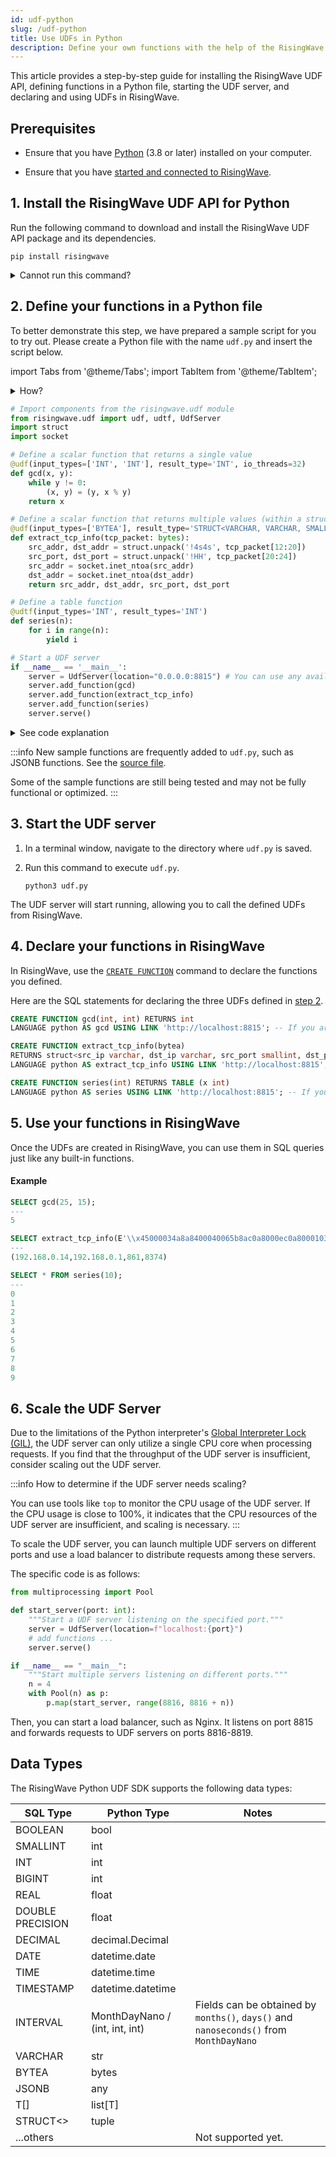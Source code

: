 ```yaml
---
id: udf-python
slug: /udf-python
title: Use UDFs in Python
description: Define your own functions with the help of the RisingWave UDF API for Python.
---
```

<head>
  <link rel="canonical" href="https://docs.risingwave.com/docs/current/udf-python/" />
</head>

This article provides a step-by-step guide for installing the RisingWave UDF API, defining functions in a Python file, starting the UDF server, and declaring and using UDFs in RisingWave.

## Prerequisites

- Ensure that you have [Python](https://www.python.org/downloads/) (3.8 or later) installed on your computer.

- Ensure that you have [started and connected to RisingWave](get-started.md#run-risingwave).

## 1. Install the RisingWave UDF API for Python

Run the following command to download and install the RisingWave UDF API package and its dependencies.

```shell
pip install risingwave
```

<details>
<summary>Cannot run this command?</summary>
If "command not found: pip" is returned, <a href="https://packaging.python.org/en/latest/tutorials/installing-packages/#ensure-you-can-run-pip-from-the-command-line">check if pip is available</a> in your environment and <a href="https://packaging.python.org/en/latest/tutorials/installing-packages/#ensure-pip-setuptools-and-wheel-are-up-to-date">ensure it is up to date</a>.
</details>

## 2. Define your functions in a Python file

To better demonstrate this step, we have prepared a sample script for you to try out. Please create a Python file with the name `udf.py` and insert the script below.

import Tabs from '@theme/Tabs';
import TabItem from '@theme/TabItem';

<details>
<summary>How?</summary>
Here are a few methods for creating a Python file.
<Tabs>
<TabItem value="code" label="Code editor">
Here we take VS Code as an example.

1. Open VS Code and create a new file by selecting **File** from the top menu and clicking on **New File**.

1. Type `udf.py` as the name and extension of the file.

1. Copy and paste the script below into the newly created file.

1. Save the edits.

</TabItem>

<TabItem value="terminal" label="Terminal">
Here we take the Vim text editor as an example.

1. Open a terminal window.

1. Run `vim udf.py` to create the file and open it in Vim.

1. Press `I` to enter insert mode in Vim.

1. Copy and paste the script below into the editor.

1. Press `Esc` to exit insert mode.

1. Enter `:wq` to save the file and exit Vim.

</TabItem>
</Tabs>
</details>

```python title="udf.py"
# Import components from the risingwave.udf module
from risingwave.udf import udf, udtf, UdfServer
import struct
import socket

# Define a scalar function that returns a single value
@udf(input_types=['INT', 'INT'], result_type='INT', io_threads=32)
def gcd(x, y):
    while y != 0:
        (x, y) = (y, x % y)
    return x

# Define a scalar function that returns multiple values (within a struct)
@udf(input_types=['BYTEA'], result_type='STRUCT<VARCHAR, VARCHAR, SMALLINT, SMALLINT>')
def extract_tcp_info(tcp_packet: bytes):
    src_addr, dst_addr = struct.unpack('!4s4s', tcp_packet[12:20])
    src_port, dst_port = struct.unpack('!HH', tcp_packet[20:24])
    src_addr = socket.inet_ntoa(src_addr)
    dst_addr = socket.inet_ntoa(dst_addr)
    return src_addr, dst_addr, src_port, dst_port

# Define a table function
@udtf(input_types='INT', result_types='INT')
def series(n):
    for i in range(n):
        yield i

# Start a UDF server
if __name__ == '__main__':
    server = UdfServer(location="0.0.0.0:8815") # You can use any available port in your system. Here we use port 8815.
    server.add_function(gcd)
    server.add_function(extract_tcp_info)
    server.add_function(series)
    server.serve()
```

<details>
<summary>See code explanation</summary>

The script first imports the `struct` and `socket` modules and three components from the `risingwave.udf` module - `udf`, `udtf`.

`udf` and `udtf` are decorators used to define scalar and table functions respectively.

The code defines two scalar functions and one table function:

- The scalar function `gcd`, decorated with `@udf`, takes two integer inputs and returns the greatest common divisor of the two integers. The `io_threads` parameter specifies the number of threads that the Python UDF will use during execution to enhance processing performance and efficiency.
- The scalar function `extract_tcp_info`, decorated with `@udf`, takes a single binary input and returns a structured output.

    The function takes a single argument `tcp_packet` of type bytes and uses the struct module to unpack the source and destination addresses and port numbers from `tcp_packet`, and then converts the binary IP addresses to strings using `socket.inet_ntoa`.

    The function returns a tuple containing the source IP address, destination IP address, source port number, and destination port number, all converted to their respective types. The return type is specified as a struct with four fields using the `result_type` argument.

- The table function `series`, decorated by `@udtf`, takes an integer input and yields a sequence of integers from 0 to n-1.

Finally, the script starts a UDF server using `UdfServer` and listens for incoming requests on port 8815 of the local machine. It then adds the `gcd`, `extract_tcp_info` and `series` functions to the server and starts the server using the `serve()` method. The `if __name__ == '__main__':` conditional is used to ensure that the server is only started if the script is run directly, rather than being imported as a module.

</details>

:::info
New sample functions are frequently added to `udf.py`, such as JSONB functions. See the [source file](https://github.com/risingwavelabs/risingwave/blob/main/e2e_test/udf/test.py).

Some of the sample functions are still being tested and may not be fully functional or optimized.
:::

## 3. Start the UDF server

1. In a terminal window, navigate to the directory where `udf.py` is saved.

1. Run this command to execute `udf.py`.

    ```shell
    python3 udf.py
    ```

The UDF server will start running, allowing you to call the defined UDFs from RisingWave.

## 4. Declare your functions in RisingWave

In RisingWave, use the [`CREATE FUNCTION`](/sql/commands/sql-create-function.md) command to declare the functions you defined.

Here are the SQL statements for declaring the three UDFs defined in [step 2](#2-define-your-functions-in-a-python-file).

```sql
CREATE FUNCTION gcd(int, int) RETURNS int
LANGUAGE python AS gcd USING LINK 'http://localhost:8815'; -- If you are running RisingWave using Docker, replace the address with 'http://host.docker.internal:8815'.

CREATE FUNCTION extract_tcp_info(bytea)
RETURNS struct<src_ip varchar, dst_ip varchar, src_port smallint, dst_port smallint>
LANGUAGE python AS extract_tcp_info USING LINK 'http://localhost:8815'; -- If you are running RisingWave using Docker, replace the address with 'http://host.docker.internal:8815'.

CREATE FUNCTION series(int) RETURNS TABLE (x int)
LANGUAGE python AS series USING LINK 'http://localhost:8815'; -- If you are running RisingWave using Docker, replace the address with 'http://host.docker.internal:8815'.
```

## 5. Use your functions in RisingWave

Once the UDFs are created in RisingWave, you can use them in SQL queries just like any built-in functions.

#### Example

```sql
SELECT gcd(25, 15);
---
5

SELECT extract_tcp_info(E'\\x45000034a8a8400040065b8ac0a8000ec0a80001035d20b6d971b900000000080020200493310000020405b4' :: bytea);
---
(192.168.0.14,192.168.0.1,861,8374)

SELECT * FROM series(10);
---
0
1
2
3
4
5
6
7
8
9
```

## 6. Scale the UDF Server

Due to the limitations of the Python interpreter's [Global Interpreter Lock (GIL)](https://realpython.com/python-gil/), the UDF server can only utilize a single CPU core when processing requests. If you find that the throughput of the UDF server is insufficient, consider scaling out the UDF server.

:::info
How to determine if the UDF server needs scaling?

You can use tools like `top` to monitor the CPU usage of the UDF server. If the CPU usage is close to 100%, it indicates that the CPU resources of the UDF server are insufficient, and scaling is necessary.
:::

To scale the UDF server, you can launch multiple UDF servers on different ports and use a load balancer to distribute requests among these servers.

The specific code is as follows:

```python title="udf.py"
from multiprocessing import Pool

def start_server(port: int):
    """Start a UDF server listening on the specified port."""
    server = UdfServer(location=f"localhost:{port}")
    # add functions ...
    server.serve()

if __name__ == "__main__":
    """Start multiple servers listening on different ports."""
    n = 4
    with Pool(n) as p:
        p.map(start_server, range(8816, 8816 + n))
```

Then, you can start a load balancer, such as Nginx. It listens on port 8815 and forwards requests to UDF servers on ports 8816-8819.

## Data Types

The RisingWave Python UDF SDK supports the following data types:

| SQL Type         | Python Type                    | Notes              |
| ---------------- | -----------------------------  | ------------------ |
| BOOLEAN          | bool                           |                    |
| SMALLINT         | int                            |                    |
| INT              | int                            |                    |
| BIGINT           | int                            |                    |
| REAL             | float                          |                    |
| DOUBLE PRECISION | float                          |                    |
| DECIMAL          | decimal.Decimal                |                    |
| DATE             | datetime.date                  |                    |
| TIME             | datetime.time                  |                    |
| TIMESTAMP        | datetime.datetime              |                    |
| INTERVAL         | MonthDayNano / (int, int, int) | Fields can be obtained by `months()`, `days()` and `nanoseconds()` from `MonthDayNano` |
| VARCHAR          | str                            |                    |
| BYTEA            | bytes                          |                    |
| JSONB            | any                            |                    |
| T[]              | list[T]                        |                    |
| STRUCT<>         | tuple                          |                    |
| ...others        |                                | Not supported yet. |